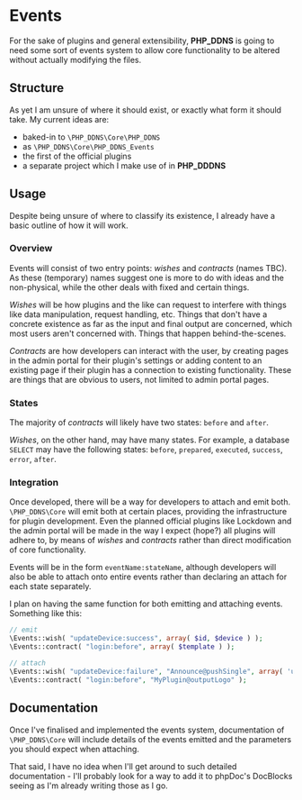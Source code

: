 Events
======

For the sake of plugins and general extensibility, __PHP_DDNS__ is going to need some sort of events system to allow core functionality to be altered without actually modifying the files.

## Structure ##

As yet I am unsure of where it should exist, or exactly what form it should take. My current ideas are:

* baked-in to `\PHP_DDNS\Core\PHP_DDNS`
* as `\PHP_DDNS\Core\PHP_DDNS_Events`
* the first of the official plugins
* a separate project which I make use of in __PHP_DDDNS__

## Usage ##

Despite being unsure of where to classify its existence, I already have a basic outline of how it will work.

### Overview ###

Events will consist of two entry points: *wishes* and *contracts* (names TBC). As these (temporary) names suggest one is more to do with ideas and the non-physical, while the other deals with fixed and certain things.

*Wishes* will be how plugins and the like can request to interfere with things like data manipulation, request handling, etc. Things that don't have a concrete existence as far as the input and final output are concerned, which most users aren't concerned with. Things that happen behind-the-scenes.

*Contracts* are how developers can interact with the user, by creating pages in the admin portal for their plugin's settings or adding content to an existing page if their plugin has a connection to existing functionality. These are things that are obvious to users, not limited to admin portal pages.

### States ###

The majority of *contracts* will likely have two states: `before` and `after`.

*Wishes*, on the other hand, may have many states. For example, a database `SELECT` may have the following states: `before`, `prepared`, `executed`, `success`, `error`, `after`.

### Integration ###

Once developed, there will be a way for developers to attach and emit both. `\PHP_DDNS\Core` will emit both at certain places, providing the infrastructure for plugin development. Even the planned official plugins like Lockdown and the admin portal will be made in the way I expect (hope?) all plugins will adhere to, by means of *wishes* and *contracts* rather than direct modification of core functionality.

Events will be in the form `eventName:stateName`, although developers will also be able to attach onto entire events rather than declaring an attach for each state separately.

I plan on having the same function for both emitting and attaching events. Something like this:

```php
// emit
\Events::wish( "updateDevice:success", array( $id, $device ) );
\Events::contract( "login:before", array( $template ) );

// attach
\Events::wish( "updateDevice:failure", "Announce@pushSingle", array( 'uuid' => 'c13bfd49d74bc4a291deddfbd8d30b8ac20b2527' ) );
\Events::contract( "login:before", "MyPlugin@outputLogo" );
```

## Documentation ##

Once I've finalised and implemented the events system, documentation of `\PHP_DDNS\Core` will include details of the events emitted and the parameters you should expect when attaching.

That said, I have no idea when I'll get around to such detailed documentation - I'll probably look for a way to add it to phpDoc's DocBlocks seeing as I'm already writing those as I go.